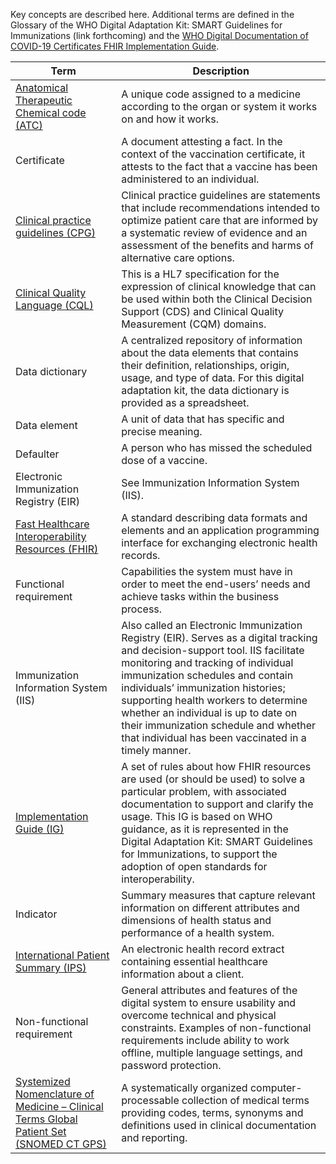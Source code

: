 Key concepts are described here. Additional terms are defined in the Glossary of the WHO Digital Adaptation Kit: SMART Guidelines for Immunizations (link forthcoming) and the [WHO Digital Documentation of COVID-19 Certificates FHIR Implementation Guide](https://worldhealthorganization.github.io/ddcc/concepts.html).

|Term|Description|
|----|----|
|[Anatomical Therapeutic Chemical code (ATC)](https://build.fhir.org/ig/HL7/fhir-ips/ValueSet-whoatc-uv-ips.html)|A unique code assigned to a medicine according to the organ or system it works on and how it works.|
|Certificate|A document attesting a fact. In the context of the vaccination certificate, it attests to the fact that a vaccine has been administered to an individual.|
|[Clinical practice guidelines (CPG)](http://hl7.org/fhir/uv/cpg/)|Clinical practice guidelines are statements that include recommendations intended to optimize patient care that are informed by a systematic review of evidence and an assessment of the benefits and harms of alternative care options.|
|[Clinical Quality Language (CQL)](https://cql.hl7.org)|This is a HL7 specification for the expression of clinical knowledge that can be used within both the Clinical Decision Support (CDS) and Clinical Quality Measurement (CQM) domains.|
|Data dictionary|A centralized repository of information about the data elements that contains their definition, relationships, origin, usage, and type of data. For this digital adaptation kit, the data dictionary is provided as a spreadsheet.|
|Data element|A unit of data that has specific and precise meaning.|
|Defaulter|A person who has missed the scheduled dose of a vaccine.|
|Electronic Immunization Registry (EIR)| See Immunization Information System (IIS).|
|[Fast Healthcare Interoperability Resources (FHIR)](https://www.hl7.org/fhir/overview.html)|A standard describing data formats and elements and an application programming interface for exchanging electronic health records.|
|Functional requirement|Capabilities the system must have in order to meet the end-users’ needs and achieve tasks within the business process.|
|Immunization Information System (IIS)|Also called an Electronic Immunization Registry (EIR). Serves as a digital tracking and decision-support tool. IIS facilitate monitoring and tracking of individual immunization schedules and contain individuals’ immunization histories; supporting health workers to determine whether an individual is up to date on their immunization schedule and whether that individual has been vaccinated in a timely manner.|
|[Implementation Guide (IG)](https://build.fhir.org/implementationguide.html)|A set of rules about how FHIR resources are used (or should be used) to solve a particular problem, with associated documentation to support and clarify the usage. This IG is based on WHO guidance, as it is represented in the Digital Adaptation Kit: SMART Guidelines for Immunizations, to support the adoption of open standards for interoperability.|
|Indicator|Summary measures that capture relevant information on different attributes and dimensions of health status and performance of a health system.|
|[International Patient Summary (IPS)](http://hl7.org/fhir/uv/ips/)|An electronic health record extract containing essential healthcare information about a client.|
|Non-functional requirement|General attributes and features of the digital system to ensure usability and overcome technical and physical constraints. Examples of non-functional requirements include ability to work offline, multiple language settings, and password protection.|
|[Systemized Nomenclature of Medicine – Clinical Terms Global Patient Set (SNOMED CT GPS)](https://www.snomed.org/gps)| A systematically organized computer-processable collection of medical terms providing codes, terms, synonyms and definitions used in clinical documentation and reporting.|

